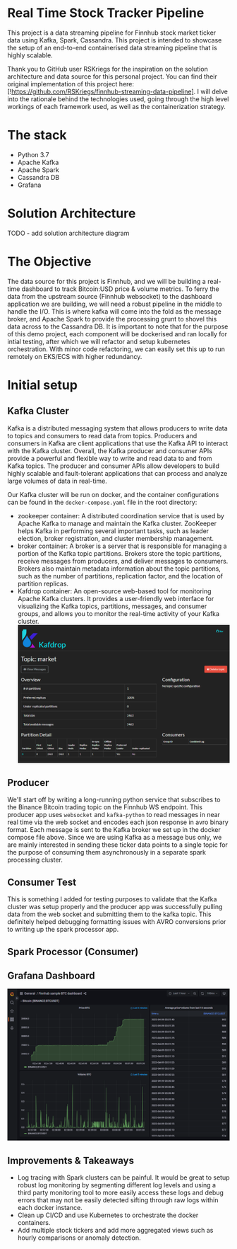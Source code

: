 # Real Time Stock Tracker Pipeline
This project is a data streaming pipeline for Finnhub stock market ticker data using Kafka, Spark, Cassandra. This project is intended to showcase the setup of an end-to-end containerised data streaming pipeline that is highly scalable.

Thank you to GitHub user RSKriegs for the inspiration on the solution architecture and data source for this personal project. You can find their original implementation of this project here: [!https://github.com/RSKriegs/finnhub-streaming-data-pipeline].
I will delve into the rationale behind the technologies used, going through the high level workings of each framework used, as well as the containerization strategy.


# The stack
- Python 3.7
- Apache Kafka
- Apache Spark
- Cassandra DB
- Grafana


# Solution Architecture
TODO - add solution architecture diagram


# The Objective
The data source for this project is Finnhub, and we will be building a real-time dashboard to track Bitcoin:USD price & volume metrics. To ferry the data from the upstream source (Finnhub websocket) to the dashboard application we are building, we will need a robust pipeline in the middle to handle the I/O. This is where kafka will come into the fold as the message broker, and Apache Spark to provide the processing grunt to shovel this data across to the Cassandra DB. It is important to note that for the purpose of this demo project, each component will be dockerised and ran locally for intial testing, after which we will refactor and setup kubernetes orchestration. With minor code refactoring, we can easily set this up to run remotely on EKS/ECS with higher redundancy.


# Initial setup

## Kafka Cluster
Kafka is a distributed messaging system that allows producers to write data to topics and consumers to read data from topics. Producers and consumers in Kafka are client applications that use the Kafka API to interact with the Kafka cluster. Overall, the Kafka producer and consumer APIs provide a powerful and flexible way to write and read data to and from Kafka topics. The producer and consumer APIs allow developers to build highly scalable and fault-tolerant applications that can process and analyze large volumes of data in real-time.

Our Kafka cluster will be run on docker, and the container configurations can be found in the `docker-compose.yaml` file in the root directory:
- zookeeper container:  A distributed coordination service that is used by Apache Kafka to manage and maintain the Kafka cluster. ZooKeeper helps Kafka in performing several important tasks, such as leader election, broker registration, and cluster membership management.
- broker container: A broker is a server that is responsible for managing a portion of the Kafka topic partitions. Brokers store the topic partitions, receive messages from producers, and deliver messages to consumers. Brokers also maintain metadata information about the topic partitions, such as the number of partitions, replication factor, and the location of partition replicas.
- Kafdrop container: An open-source web-based tool for monitoring Apache Kafka clusters. It provides a user-friendly web interface for visualizing the Kafka topics, partitions, messages, and consumer groups, and allows you to monitor the real-time activity of your Kafka cluster.
![Kafdrop example](docs/kafdrop.png)

## Producer
We'll start off by writing a long-running python service that subscribes to the Binance Bitcoin trading topic on the Finnhub WS endpoint. This producer app uses `websocket` and `kafka-python` to read messages in near real time via the web socket and encodes each json response in avro binary format. Each message is sent to the Kafka broker we set up in the docker compose file above. Since we are using Kafka as a message bus only, we are mainly interested in sending these ticker data points to a single topic for the purpose of consuming them asynchronously in a separate spark processing cluster.

## Consumer Test
This is something I added for testing purposes to validate that the Kafka cluster was setup properly and the producer app was successfully pulling data from the web socket and submitting them to the kafka topic. This definitely helped debugging formatting issues with AVRO conversions prior to writing up the spark processor app.

## Spark Processor (Consumer)



## Grafana Dashboard
![Grafana Dashboard](docs/dashboard.png)


## Improvements & Takeaways
* Log tracing with Spark clusters can be painful. It would be great to setup robust log monitoring by segmenting different log levels and using a third party monitoring tool to more easily access these logs and debug errors that may not be easily detected sifting through raw logs within each docker instance.
* Clean up CI/CD and use Kubernetes to orchestrate the docker containers.
* Add multiple stock tickers and add more aggregated views such as hourly comparisons or anomaly detection.
